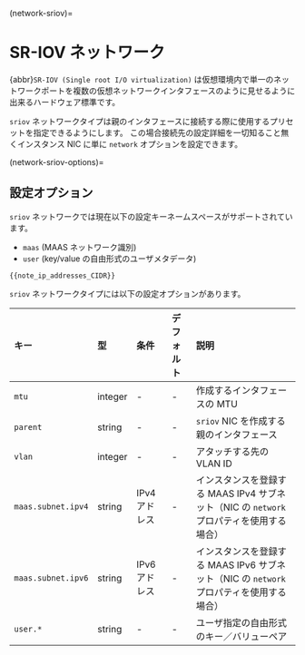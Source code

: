 (network-sriov)=
# SR-IOV ネットワーク

<!-- Include start SR-IOV intro -->
{abbr}`SR-IOV (Single root I/O virtualization)` は仮想環境内で単一のネットワークポートを複数の仮想ネットワークインタフェースのように見せるように出来るハードウェア標準です。
<!-- Include end SR-IOV intro -->

`sriov` ネットワークタイプは親のインタフェースに接続する際に使用するプリセットを指定できるようにします。
この場合接続先の設定詳細を一切知ること無くインスタンス NIC に単に `network` オプションを設定できます。

(network-sriov-options)=
## 設定オプション

`sriov` ネットワークでは現在以下の設定キーネームスペースがサポートされています。

- `maas` (MAAS ネットワーク識別)
- `user` (key/value の自由形式のユーザメタデータ)

```{note}
{{note_ip_addresses_CIDR}}
```

`sriov` ネットワークタイプには以下の設定オプションがあります。

キー               | 型      | 条件          | デフォルト | 説明
:--                | :--     | :--           | :--        | :--
`mtu`              | integer | -             | -          | 作成するインタフェースの MTU
`parent`           | string  | -             | -          | `sriov` NIC を作成する親のインタフェース
`vlan`             | integer | -             | -          | アタッチする先の VLAN ID
`maas.subnet.ipv4` | string  | IPv4 アドレス | -          | インスタンスを登録する MAAS IPv4 サブネット（NIC の `network` プロパティを使用する場合）
`maas.subnet.ipv6` | string  | IPv6 アドレス | -          | インスタンスを登録する MAAS IPv6 サブネット（NIC の `network` プロパティを使用する場合）
`user.*`           | string  | -             | -          | ユーザ指定の自由形式のキー／バリューペア
